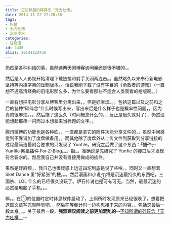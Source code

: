 ```yaml
---
title: 忘记标题的碎碎念「无力吐槽」
date: 2014-11-22 22:20:30
tags:
- 纠结
- 无力吐槽
- 沉冰浮水
categories:
- 往物语
id: 2430
alias: 20141122436
---
```


仍然是各种纠结的事，~~虽然这两天的博客访问量还是很不错的~~。。

然后是人人影视开始清理下载链接和射手关闭两连击。。虽然略久以来奉行新电影坚持等内挂字幕的压制版本。。话说我刚下载了没有字幕的《勇敢者的游戏》（一直想不通高清经典的旧电影那么多，为什么要看那些不适合人类观看的枪版啊。。）

一直有想把电影分享从博客里分离出来，，但是好麻烦。。。包括这篇以及之前和之后的各种“碎碎念”什么时候写出来，写出来后是什么样子也是概率性问题，，因为真的很麻烦。。。然后拖了这么久（时间概念什么的，，反正是很久就对了），仍然没能想起那串一闪而过本想拿来当标题的文字。。

腾讯微博的功能也是各种砍，，一直都是拿它的附件功能分享文件的，，虽然中间感觉到不靠谱加了度盘做备用。。而其他除了度盘外从上传文件到获取到分享链接的过程最简洁最附合要求的只发现了 Yunfile。研究之后做了这个东西：~~「插件」Yunfile 网盘插件 For Z-Blog~~。。。额。。准确说是先研究了 Yunfie 的接口后才发现符合要求的。然后我自己并没有直接用做成的插件。

果然是好麻烦，，我自己也很疑惑上边这四坨到底是说了些啥。。同时又一直想着 Sket Dance 里“好紧张”的梗。。。然后漫画和小说<sub>①</sub>将是沉迷最持久的东西吧，三国杀、LOL 什么的已经很久没玩了。炉石传说也是可有可无。当然，最最沉迷的必然是电脑了手机。。。

嘛。。在①的位置时定时休息软件启动了，上厕所时发现原来已经很晚了，想着把这篇文章写完就睡觉吧，，然后在等倒计时一边构思接下来的内容。。包括这最后一段本身。。。关于最后一段，**强烈建议阅读之前更加混乱的**--[不知所谓的碎碎念「无力吐槽」](https://www.wdssmq.com/post/20100529960.html "不知所谓的碎碎念「无力吐槽」")--

<!--2430-->
